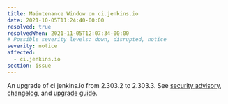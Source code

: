 ```yaml
---
title: Maintenance Window on ci.jenkins.io
date: 2021-10-05T11:24:40-00:00
resolved: true
resolvedWhen: 2021-11-05T12:07:34-00:00
# Possible severity levels: down, disrupted, notice
severity: notice
affected:
  - ci.jenkins.io
section: issue
---
```


An upgrade of ci.jenkins.io from 2.303.2 to 2.303.3.
See [security advisory](https://www.jenkins.io/security/advisory/2021-11-04/), [changelog](https://www.jenkins.io/changelog-stable/#v2.303.3), and [upgrade guide](https://www.jenkins.io/doc/upgrade-guide/2.303/#upgrading-to-jenkins-lts-2-303-3).
